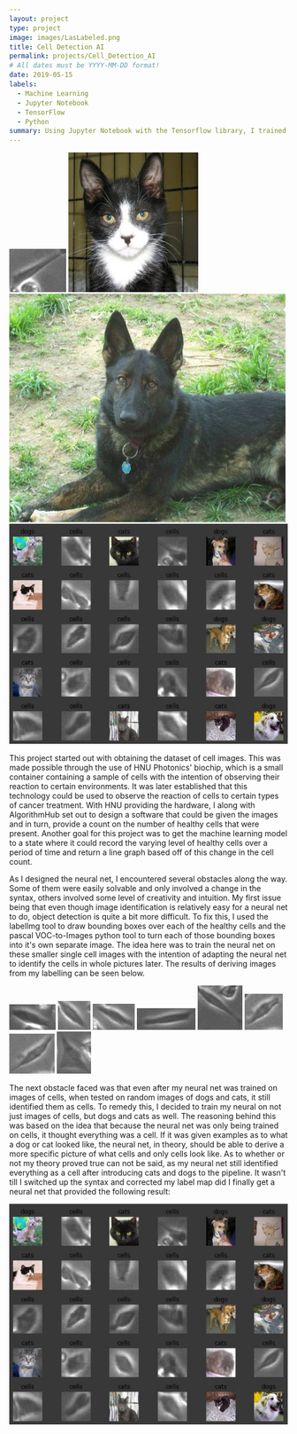 ```yaml
---
layout: project
type: project
image: images/LasLabeled.png
title: Cell Detection AI
permalink: projects/Cell_Detection_AI
# All dates must be YYYY-MM-DD format!
date: 2019-05-15
labels:
  - Machine Learning
  - Jupyter Notebook
  - TensorFlow
  - Python
summary: Using Jupyter Notebook with the Tensorflow library, I trained a neural net to detect and identify the level of healthy cells within a slide. 
---
```


<div class="ui small rounded images">
  <img class="ui image" src="../images/SHSY5Y_FUtreat_2017-06-01-142934-0000_4.jpg">
  <img class="ui image" src="../images/cat.2068.jpg">
  <img class="ui image" src="../images/dog.2081.jpg">
  <img class="ui image" src="../images/SampleMatrix.JPG">
</div>

This project started out with obtaining the dataset of cell images. This was made possible through the use of HNU Photonics' biochip, which is a small container containing a sample of cells with the intention of observing their reaction to certain environments. It was later established that this technology could be used to observe the reaction of cells to certain types of cancer treatment. With HNU providing the hardware, I along with AlgorithmHub set out to design a software that could be given the images and in turn, provide a count on the number of healthy cells that were present. Another goal for this project was to get the machine learning model to a state where it could record the varying level of healthy cells over a period of time and return a line graph based off of this change in the cell count. 

As I designed the neural net, I encountered several obstacles along the way. Some of them were easily solvable and only involved a change in the syntax, others involved some level of creativity and intuition. My first issue being that even though image identification is relatively easy for a neural net to do, object detection is quite a bit more difficult. To fix this, I used the labellmg tool to draw bounding boxes over each of the healthy cells and the pascal VOC-to-Images python tool to turn each of those bounding boxes into it's own separate image. The idea here was to train the neural net on these smaller single cell images with the intention of adapting the neural net to identify the cells in whole pictures later. The results of deriving images from my labelling can be seen below. 

<div class="ui small rounded images">
  <img class="ui image" src="../images/Tcell2.jpg">
  <img class="ui image" src="../images/Tcell3.jpg">
  <img class="ui image" src="../images/Tcell4.jpg">
  <img class="ui image" src="../images/Tcell5.jpg">
  <img class="ui image" src="../images/Tcell6.jpg">
  <img class="ui image" src="../images/Tcell7.jpg">
  <img class="ui image" src="../images/Tcell8.jpg">
  <img class="ui image" src="../images/Tcell9.jpg">
</div>

The next obstacle faced was that even after my neural net was trained on images of cells, when tested on random images of dogs and cats, it still identified them as cells. To remedy this, I decided to train my neural on not just images of cells, but dogs and cats as well. The reasoning behind this was based on the idea that because the neural net was only being trained on cells, it thought everything was a cell. If it was given examples as to what a dog or cat looked like, the neural net, in theory, should be able to derive a more specific picture of what cells and only cells look like. As to whether or not my theory proved true can not be said, as my neural net still identified everything as a cell after introducing cats and dogs to the pipeline. It wasn't till I switched up the syntax and corrected my label map did I finally get a neural net that provided the following result:

<img class="ui image" src="../images/SampleMatrix.JPG">











